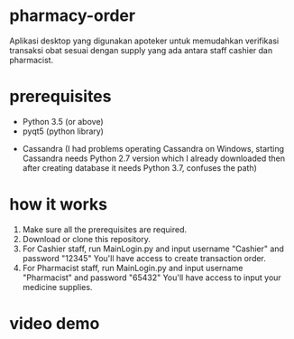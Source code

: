 # pharmacy-order
Aplikasi desktop yang digunakan apoteker untuk memudahkan verifikasi transaksi obat sesuai dengan supply yang ada antara staff cashier dan pharmacist.

# prerequisites
+ Python 3.5 (or above)
+ pyqt5 (python library)
- Cassandra (I had problems operating Cassandra on Windows, starting Cassandra needs Python 2.7 version which I already downloaded then after creating database it needs Python 3.7, confuses the path)

# how it works
1. Make sure all the prerequisites are required. 
2. Download or clone this repository.
3. For Cashier staff, run MainLogin.py and input username "Cashier" and password "12345"
You'll have access to create transaction order.
4. For Pharmacist staff, run MainLogin.py and input username "Pharmacist" and password "65432"
You'll have access to input your medicine supplies.

# video demo
